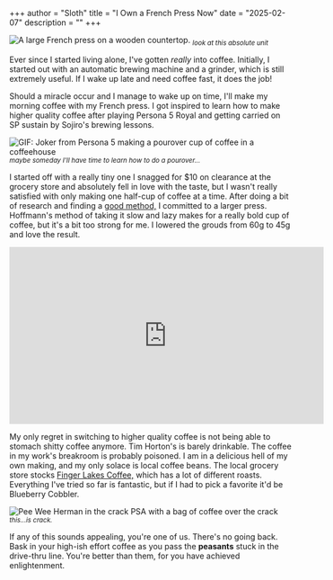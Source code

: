 +++
author = "Sloth"
title = "I Own a French Press Now"
date = "2025-02-07"
description = ""
+++

![A large French press on a wooden countertop.](/images/frenchpress.jpg)
<sub>*look at this absolute unit*</sub>

Ever since I started living alone, I've gotten *really* into coffee. Initially, I started out with an automatic brewing machine and a grinder, which is still extremely useful. If I wake up late and need coffee fast, it does the job!

Should a miracle occur and I manage to wake up on time, I'll make my morning coffee with my French press. I got inspired to learn how to make higher quality coffee after playing Persona 5 Royal and getting carried on SP sustain by Sojiro's brewing lessons.

![GIF: Joker from Persona 5 making a pourover cup of coffee in a coffeehouse](/images/p5rcoffee.gif)
<sub>*maybe someday I'll have time to learn how to do a pourover...*</sub>

I started off with a really tiny one I snagged for $10 on clearance at the grocery store and absolutely fell in love with the taste, but I wasn't really satisfied with only making one half-cup of coffee at a time. After doing a bit of research and finding a [good method,](https://www.youtube.com/watch?v=st571DYYTR8) I committed to a larger press. Hoffmann's method of taking it slow and lazy makes for a really bold cup of coffee, but it's a bit too strong for me. I lowered the grouds from 60g to 45g and love the result. 

<iframe width="560" height="315" src="https://www.youtube-nocookie.com/embed/st571DYYTR8?si=FhhknWYZB6cmRqYN" title="YouTube video player" frameborder="0" allow="accelerometer; autoplay; clipboard-write; encrypted-media; gyroscope; picture-in-picture; web-share" referrerpolicy="strict-origin-when-cross-origin" allowfullscreen></iframe>

My only regret in switching to higher quality coffee is not being able to stomach shitty coffee anymore. Tim Horton's is barely drinkable. The coffee in my work's breakroom is probably poisoned. I am in a delicious hell of my own making, and my only solace is local coffee beans. The local grocery store stocks [Finger Lakes Coffee,](https://fingerlakescoffee.com/) which has a lot of different roasts. Everything I've tried so far is fantastic, but if I had to pick a favorite it'd be Blueberry Cobbler.

![Pee Wee Herman in the crack PSA with a bag of coffee over the crack](/images/peeweecoffee.png)
<sub>*this...is crack.*</sub>

If any of this sounds appealing, you're one of us. There's no going back. Bask in your high-ish effort coffee as you pass the **peasants** stuck in the drive-thru line. You're better than them, for you have achieved enlightenment.